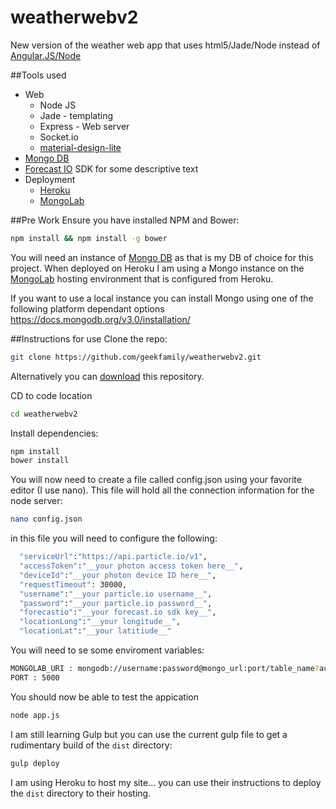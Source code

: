 # weatherwebv2
New version of the weather web app that uses html5/Jade/Node instead of [Angular.JS/Node](https://github.com/geekfamily/weatherweb)

##Tools used
- Web
  - Node JS
  - Jade - templating
  - Express - Web server
  - Socket.io
  - [material-design-lite](https://github.com/google/material-design-lite)
- [Mongo DB](https://www.mongodb.org/)
- [Forecast IO](https://forecast.io/) SDK for some descriptive text
- Deployment
  - [Heroku](https://dashboard.heroku.com/)
  - [MongoLab](https://www.mongolab.com/)

##Pre Work
Ensure you have installed NPM and Bower:

```bash
npm install && npm install -g bower
```

You will need an instance of [Mongo DB](https://www.mongodb.org/) as that is my DB of choice for this project.  When deployed on Heroku I am using a Mongo instance on the [MongoLab](https://www.mongolab.com/) hosting environment that is configured from Heroku.

If you want to use a local instance you can install Mongo using one of the following platform dependant options https://docs.mongodb.org/v3.0/installation/

##Instructions for use
Clone the repo:
```bash
git clone https://github.com/geekfamily/weatherwebv2.git
```

Alternatively you can [download](https://github.com/geekfamily/weatherwebv2/archive/master.zip)
this repository.

CD to code location
```bash
cd weatherwebv2
```

Install dependencies:
```bash
npm install
bower install
```

You will now need to create a file called config.json using your favorite editor (I use nano).  This file will hold all the connection information for the node server:
```bash
nano config.json
```

in this file you will need to configure the following:
```bash
  "serviceUrl":"https://api.particle.io/v1",
  "accessToken":"__your photon access token here__",
  "deviceId":"__your photon device ID here__",
  "requestTimeout": 30000,
  "username":"__your particle.io username__",
  "password":"__your particle.io password__",
  "forecastio":"__your forecast.io sdk key__",
  "locationLong":"__your longitude__",
  "locationLat":"__your latitiude__"
```

You will need to se some enviroment variables:
```bash
MONGOLAB_URI : mongodb://username:password@mongo_url:port/table_name?authMode=scram-sha1
PORT : 5000
```

You should now be able to test the appication
```bash
node app.js
```

I am still learning Gulp but you can use the current gulp file to get a rudimentary build of the `dist` directory:
```bash
gulp deploy
```

I am using Heroku to host my site... you can use their instructions to deploy the `dist` directory to their hosting.

